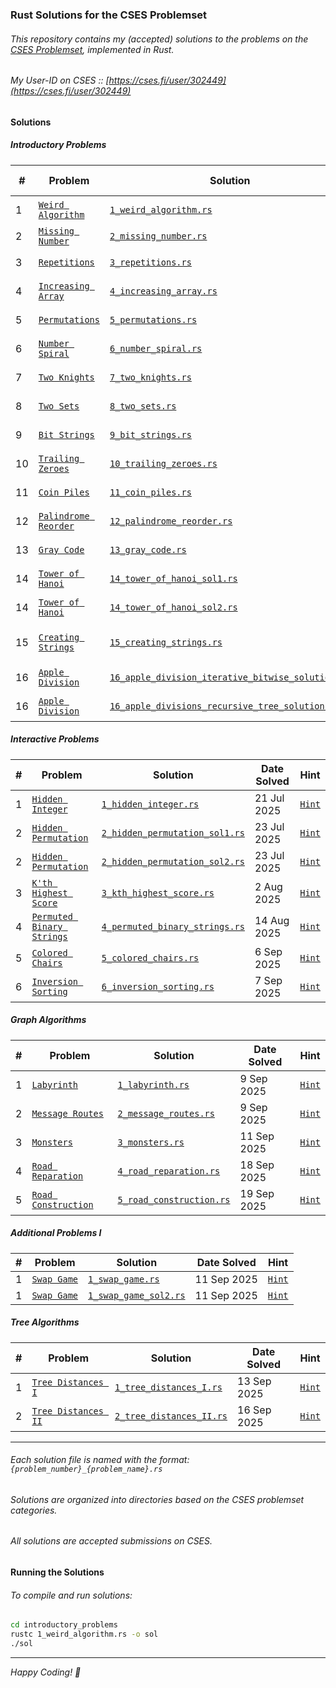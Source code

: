 ### Rust Solutions for the CSES Problemset

###### This repository contains my (accepted) solutions to the problems on the [CSES Problemset](https://cses.fi/problemset/list), implemented in Rust.
###### My User-ID on CSES :: [https://cses.fi/user/302449](https://cses.fi/user/302449)

#### Solutions

##### Introductory Problems

| # | Problem | Solution | Date Solved | Hint |
|---|---|---|---|---|
| 1 | [`Weird Algorithm`](https://cses.fi/problemset/task/1068) | [`1_weird_algorithm.rs`](./introductory_problems/1_weird_algorithm.rs) | 24 Jun 2025 | [`Hint`](./introductory_problems/1_weird_algorithm_explanation.md) |
| 2 | [`Missing Number`](https://cses.fi/problemset/task/1083) | [`2_missing_number.rs`](./introductory_problems/2_missing_number.rs) | `24 Jun 2025` | [`Hint`](./introductory_problems/2_missing_number_explanation.md) |
| 3 | [`Repetitions`](https://cses.fi/problemset/task/1069) | [`3_repetitions.rs`](./introductory_problems/3_repetitions.rs) | 24 Jun 2025 | [`Hint`](./introductory_problems/3_repetitions_explanation.md) |
| 4 | [`Increasing Array`](https://cses.fi/problemset/task/1094) | [`4_increasing_array.rs`](./introductory_problems/4_increasing_array.rs) | 27 Jun 2025 | [`Hint`](./introductory_problems/4_increasing_array_explanation.md) |
| 5 | [`Permutations`](https://cses.fi/problemset/task/1070) | [`5_permutations.rs`](./introductory_problems/5_permutations.rs) | 27 Jun 2025 | [`Hint`](./introductory_problems/5_permutations_explanation.md) |
| 6 | [`Number Spiral`](https://cses.fi/problemset/task/1071) | [`6_number_spiral.rs`](./introductory_problems/6_number_spiral.rs) | 27 Jun 2025 | [`Hint`](./introductory_problems/6_number_spiral_explanation.md) |
| 7 | [`Two Knights`](https://cses.fi/problemset/task/1072) | [`7_two_knights.rs`](./introductory_problems/7_two_knights.rs) | 9 Jul 2025 | [`Hint`](./introductory_problems/7_two_knights_explanation.md) |
| 8 | [`Two Sets`](https://cses.fi/problemset/task/1092) | [`8_two_sets.rs`](./introductory_problems/8_two_sets.rs) | 14 Jul 2025 | [`Hint`](./introductory_problems/8_two_sets_explanation.md) |
| 9 | [`Bit Strings`](https://cses.fi/problemset/task/1617) | [`9_bit_strings.rs`](./introductory_problems/9_bit_strings.rs) | 15 Jul 2025 | [`Hint`](./introductory_problems/9_bit_strings_explanation.md) |
| 10 | [`Trailing Zeroes`](https://cses.fi/problemset/task/1618) | [`10_trailing_zeroes.rs`](./introductory_problems/10_trailing_zeroes.rs) | 16 Jul 2025 | [`Hint`](./introductory_problems/10_trailing_zeroes_explanation.md) |
| 11 | [`Coin Piles`](https://cses.fi/problemset/task/1754) | [`11_coin_piles.rs`](./introductory_problems/11_coin_piles.rs) | 17 Jul 2025 | [`Hint`](./introductory_problems/11_coin_piles_explanation.md) |
| 12 | [`Palindrome Reorder`](https://cses.fi/problemset/task/1755) | [`12_palindrome_reorder.rs`](./introductory_problems/12_palindrome_reorder.rs) | 17 Jul 2025 | [`Hint`](./introductory_problems/12_palindrome_reorder_explanation.md) |
| 13 | [`Gray Code`](https://cses.fi/problemset/task/2205) | [`13_gray_code.rs`](./introductory_problems/13_gray_code.rs) | 18 Jul 2025 | [`Hint`](./introductory_problems/13_gray_code_explanation.md) |
| 14 | [`Tower of Hanoi`](https://cses.fi/problemset/task/2165) | [`14_tower_of_hanoi_sol1.rs`](./introductory_problems/14_tower_of_hanoi_sol1.rs) | 18 Jul 2025 | [`Hint`](./introductory_problems/14_tower_of_hanoi_sol1_explanation.md) |
| 14 | [`Tower of Hanoi`](https://cses.fi/problemset/task/2165) | [`14_tower_of_hanoi_sol2.rs`](./introductory_problems/14_tower_of_hanoi_sol2.rs) | 18 Jul 2025 | [`Hint`](./introductory_problems/14_tower_of_hanoi_sol2_explanation.md) |
| 15 | [`Creating Strings`](https://cses.fi/problemset/task/1622) | [`15_creating_strings.rs`](./introductory_problems/15_creating_strings.rs) | 11 Sep 2025 | [`Hint`](./introductory_problems/15_creating_strings_explanation.md) |
| 16 | [`Apple Division`](https://cses.fi/problemset/task/1623) | [`16_apple_division_iterative_bitwise_solution.rs`](./introductory_problems/16_apple_division_iterative_bitwise_solution.rs) | 1 Oct 2025 | [`Hint`](./introductory_problems/16_apple_division_iterative_bitwise_explaination.md) |
| 16 | [`Apple Division`](https://cses.fi/problemset/task/1623) | [`16_apple_divisions_recursive_tree_solution.rs`](./introductory_problems/16_apple_divisions_recursive_tree_solution.rs) | 1 Oct 2025 | [`Hint`](./introductory_problems/16_apple_division_recursive_tree_explaination.md) |

##### Interactive Problems

| # | Problem | Solution | Date Solved | Hint |
|---|---|---|---|---|
| 1 | [`Hidden Integer`](https://cses.fi/problemset/task/3112) | [`1_hidden_integer.rs`](./interactive_problems/1_hidden_integer.rs) | 21 Jul 2025 | [`Hint`](./interactive_problems/1_hidden_integer_explanation.md) |
| 2 | [`Hidden Permutation`](https://cses.fi/problemset/task/3139) | [`2_hidden_permutation_sol1.rs`](./interactive_problems/2_hidden_permutation_sol1.rs) | 23 Jul 2025 | [`Hint`](./interactive_problems/2_hidden_permutation_sol1_explanation.md) |
| 2 | [`Hidden Permutation`](https://cses.fi/problemset/task/3139) | [`2_hidden_permutation_sol2.rs`](./interactive_problems/2_hidden_permutation_sol2.rs) | 23 Jul 2025 | [`Hint`](./interactive_problems/2_hidden_permutation_sol2_explanation.md) |
| 3 | [`K'th Highest Score`](https://cses.fi/problemset/task/3305) | [`3_kth_highest_score.rs`](./interactive_problems/3_kth_highest_score.rs) | 2 Aug 2025 | [`Hint`](./interactive_problems/3_kth_highest_score_explanation.md) |
| 4 | [`Permuted Binary Strings`](https://cses.fi/problemset/task/3228) | [`4_permuted_binary_strings.rs`](./interactive_problems/4_permuted_binary_strings.rs) | 14 Aug 2025 | [`Hint`](./interactive_problems/4_permuted_binary_strings_explanation.md) |
| 5 | [`Colored Chairs`](https://cses.fi/problemset/task/3273) | [`5_colored_chairs.rs`](./interactive_problems/5_colored_chairs.rs) | 6 Sep 2025 | [`Hint`](./interactive_problems/5_colored_chairs_explanation.md) |
| 6 | [`Inversion Sorting`](https://cses.fi/problemset/task/3140) | [`6_inversion_sorting.rs`](./interactive_problems/6_inversion_sorting.rs) | 7 Sep 2025 | [`Hint`](./interactive_problems/6_inversion_sorting_explanation.md) |

##### Graph Algorithms

| # | Problem | Solution | Date Solved | Hint |
|---|---|---|---|---|
| 1 | [`Labyrinth`](https://cses.fi/problemset/task/1193) | [`1_labyrinth.rs`](./graph_algorithms/1_labyrinth.rs) | 9 Sep 2025 | [`Hint`](./graph_algorithms/1_labyrinth_explanation.md) |
| 2 | [`Message Routes`](https://cses.fi/problemset/task/1667) | [`2_message_routes.rs`](./graph_algorithms/2_message_routes.rs) | 9 Sep 2025 | [`Hint`](./graph_algorithms/2_message_routes_explanation.md) |
| 3 | [`Monsters`](https://cses.fi/problemset/task/1194) | [`3_monsters.rs`](./graph_algorithms/3_monsters.rs) | 11 Sep 2025 | [`Hint`](./graph_algorithms/3_monsters_explanation.md) |
| 4 | [`Road Reparation`](https://cses.fi/problemset/task/1675) | [`4_road_reparation.rs`](./graph_algorithms/4_road_reparation.rs) | 18 Sep 2025 | [`Hint`](./graph_algorithms/4_road_reparation_explanation.md) |
| 5 | [`Road Construction`](https://cses.fi/problemset/task/1676) | [`5_road_construction.rs`](./graph_algorithms/5_road_construction.rs) | 19 Sep 2025 | [`Hint`](./graph_algorithms/5_road_construction_explanation.md) |

##### Additional Problems I

| # | Problem | Solution | Date Solved | Hint |
|---|---|---|---|---|
| 1 | [`Swap Game`](https://cses.fi/problemset/task/1670) | [`1_swap_game.rs`](./additional_problems_I/1_swap_game.rs) | 11 Sep 2025 | [`Hint`](./additional_problems_I/1_swap_game_explanation.md) |
| 1 | [`Swap Game`](https://cses.fi/problemset/task/1670) | [`1_swap_game_sol2.rs`](./additional_problems_I/1_swap_game_sol2.rs) | 11 Sep 2025 | [`Hint`](./additional_problems_I/1_swap_game_sol2_explanation.md) |

##### Tree Algorithms

| # | Problem | Solution | Date Solved | Hint |
|---|---|---|---|---|
| 1 | [`Tree Distances I`](https://cses.fi/problemset/task/1132) | [`1_tree_distances_I.rs`](./tree_algorithms/1_tree_distances_I.rs) | 13 Sep 2025 | [`Hint`](./tree_algorithms/1_tree_distances_I_explanation.md) |
| 2 | [`Tree Distances II`](https://cses.fi/problemset/task/1133) | [`2_tree_distances_II.rs`](./tree_algorithms/2_tree_distances_II.rs) | 16 Sep 2025 | [`Hint`](./tree_algorithms/2_tree_distances_II_explanation.md) |

---

###### Each solution file is named with the format: `{problem_number}_{problem_name}.rs`
###### Solutions are organized into directories based on the CSES problemset categories.
###### All solutions are accepted submissions on CSES.

#### Running the Solutions

###### To compile and run solutions:

```bash
cd introductory_problems
rustc 1_weird_algorithm.rs -o sol
./sol
```

---

*Happy Coding! 🦀*